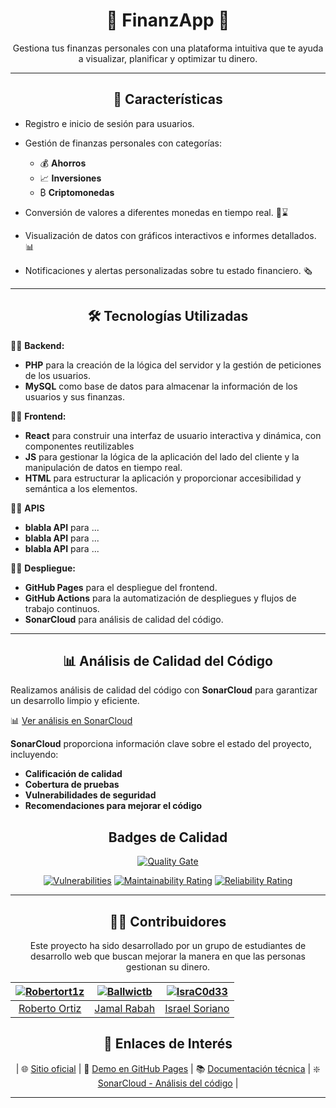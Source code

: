 <div align="center">

<!-- <a href="https://github.com/IsraC0d33/Proyecto1Marcas"><img src="https://github.com/IsraC0d33/Proyecto1Marcas/blob/main/assets/marca.gif" alt="Marca del Repositorio" width="300"></a>
</div> -->

# 💱 **FinanzApp** 🏦

Gestiona tus finanzas personales con una plataforma intuitiva que te ayuda a visualizar, planificar y optimizar tu dinero.

---

## 🌟 Características

</div>

- Registro e inicio de sesión para usuarios.
- Gestión de finanzas personales con categorías:
  - 💰 **Ahorros**
  - 📈 **Inversiones**
  - ₿ **Criptomonedas**

- Conversión de valores a diferentes monedas en tiempo real. 💱⌛
- Visualización de datos con gráficos interactivos e informes detallados. 📊
- Notificaciones y alertas personalizadas sobre tu estado financiero. 🗞️

---
<div align="center">
  
## 🛠️ Tecnologías Utilizadas
</div>

🔹🔧 **Backend:**  
  - **PHP** para la creación de la lógica del servidor y la gestión de peticiones de los usuarios.
  - **MySQL** como base de datos para almacenar la información de los usuarios y sus finanzas.  

🔹🎨 **Frontend:**  
  - **React** para construir una interfaz de usuario interactiva y dinámica, con componentes reutilizables
  - **JS** para gestionar la lógica de la aplicación del lado del cliente y la manipulación de datos en tiempo real.
  - **HTML** para estructurar la aplicación y proporcionar accesibilidad y semántica a los elementos.

🔹🌐 **APIS**  
  - **blabla API** para ...
  - **blabla API** para ...
  - **blabla API** para ...

🔹🚀 **Despliegue:**  
  - **GitHub Pages** para el despliegue del frontend.  
  - **GitHub Actions** para la automatización de despliegues y flujos de trabajo continuos.  
  - **SonarCloud** para análisis de calidad del código.

---
<div align="center">

## 📊 Análisis de Calidad del Código
</div>

Realizamos análisis de calidad del código con **SonarCloud** para garantizar un desarrollo limpio y eficiente.

📊 [Ver análisis en SonarCloud](https://sonarcloud.io/summary/new_code?id=Ballwictb_FinanzApp&branch=main)

**SonarCloud** proporciona información clave sobre el estado del proyecto, incluyendo:

- **Calificación de calidad**  
- **Cobertura de pruebas**  
- **Vulnerabilidades de seguridad**  
- **Recomendaciones para mejorar el código**
<div align="center">
  
## Badges de Calidad
  
[![Quality Gate](https://sonarcloud.io/api/project_badges/quality_gate?project=Ballwictb_FinanzApp)](https://sonarcloud.io/summary/new_code?id=Ballwictb_FinanzApp)

[![Vulnerabilities](https://sonarcloud.io/api/project_badges/measure?project=Ballwictb_FinanzApp&metric=vulnerabilities)](https://sonarcloud.io/summary/new_code?id=Ballwictb_FinanzApp)
[![Maintainability Rating](https://sonarcloud.io/api/project_badges/measure?project=Ballwictb_FinanzApp&metric=sqale_rating)](https://sonarcloud.io/summary/new_code?id=Ballwictb_FinanzApp)
[![Reliability Rating](https://sonarcloud.io/api/project_badges/measure?project=Ballwictb_FinanzApp&metric=reliability_rating)](https://sonarcloud.io/summary/new_code?id=Ballwictb_FinanzApp)
</div>


---

<div align="center">

## 🧑‍💻 Contribuidores

Este proyecto ha sido desarrollado por un grupo de estudiantes de desarrollo web que buscan mejorar la manera en que las personas gestionan su dinero.
<br>

| [![Robertort1z](https://media.licdn.com/dms/image/v2/D4E03AQF1Mi1JaTHkAA/profile-displayphoto-shrink_100_100/B4EZOYNpGWGYAU-/0/1733425533958?e=1748476800&v=beta&t=V1g6DfqTh1_TL1Wjz2h9l-ZVcIQG5vnmBO824seLqmU&s=100)](https://github.com/Robertort1z) | [![Ballwictb](https://avatars.githubusercontent.com/u/104717038?v=4&s=100)](https://github.com/Ballwictb) | [![IsraC0d33](https://avatars.githubusercontent.com/u/150441668?v=4&s=100)](https://github.com/IsraC0d33) |
|:-------------------------------------------------------------------------------------------------------------:|:---------------------------------------------------------------------------------------------------------:|:-------------------------------------------------------------------------------------------------------:|
| [Roberto Ortiz](https://github.com/Robertort1z)                                                                 | [Jamal Rabah](https://github.com/Ballwictb)                                                                 | [Israel Soriano](https://github.com/IsraC0d33)                                                               |

</div>

<div align="center">
  
## 🔗 Enlaces de Interés

| 🌐 [Sitio oficial](https://finanzapp.es/) | 🚀 [Demo en GitHub Pages](https://ballwictb.github.io/FinanzApp/) | 📚 [Documentación técnica](https://github.com/Ballwictb/FinanzApp/wiki) | ❇️ [SonarCloud - Análisis del código](https://sonarcloud.io/dashboard?id=Ballwictb_FinanzApp) |

</div>

---
